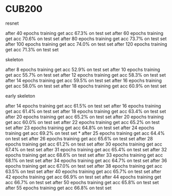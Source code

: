 # CUB200

resnet

after 40 epochs training get acc 67.3% on test set
after 60 epochs training get acc 70.6% on test set
after 80 epochs training get acc 73.7% on test set
after 100 epochs training get acc 74.0% on test set
after 120 epochs training get acc 71.3% on test set

skeleton

after 8 epochs training get acc 52.9% on test set
after 10 epochs training get acc 55.7% on test set
after 12 epochs training get acc 58.3% on test set
after 14 epochs training get acc 59.5% on test set
after 16 epochs training get acc 58.0% on test set
after 18 epochs training get acc 60.9% on test set

early skeleton

after 14 epochs training get acc 61.5% on test set
after 16 epochs training get acc 61.4% on test set
after 18 epochs training get acc 63.4% on test set
after 20 epochs training get acc 65.2% on test set
after 20 epochs training get acc 60.0% on test set
after 22 epochs training get acc 65.2% on test set
after 23 epochs training get acc 64.8% on test set
after 24 epochs training get acc 69.2% on test set *
after 25 epochs training get acc 64.4% on test set
after 26 epochs training get acc 65.6% on test set
after 28 epochs training get acc 61.2% on test set
after 30 epochs training get acc 67.4% on test set
after 31 epochs training get acc 65.4% on test set
after 32 epochs training get acc 68.6% on test set
after 33 epochs training get acc 68.1% on test set
after 34 epochs training get acc 64.7% on test set
after 36 epochs training get acc 67.0% on test set
after 38 epochs training get acc 63.5% on test set
after 40 epochs training get acc 65.7% on test set
after 42 epochs training get acc 66.9% on test set
after 44 epochs training get acc 66.7% on test set
after 50 epochs training get acc 65.8% on test set
after 55 epochs training get acc 66.8% on test set


